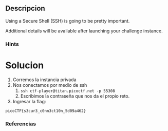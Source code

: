 ## Descripcion

Using a Secure Shell (SSH) is going to be pretty important.

Additional details will be available after launching your challenge instance.

### Hints


# Solucion
1. Corremos la instancia privada
2. Nos conectamos por medio de ssh
	1. `ssh ctf-player@titan.picoctf.net -p 55308`
	2. Escribimos la contraseña que nos da el propio reto.
3. Ingresar la flag:

```
picoCTF{s3cur3_c0nn3ct10n_5d09a462}
```


### Referencias
